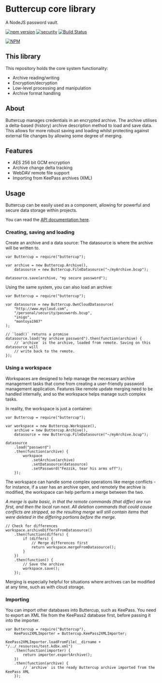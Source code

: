 # Buttercup core library

A NodeJS password vault.

[![npm version](https://badge.fury.io/js/buttercup.svg)](https://badge.fury.io/js/buttercup) [![security](https://img.shields.io/badge/Security-As%20you%20wish-green.svg)](https://www.npmjs.com/package/buttercup) [![Build Status](https://travis-ci.org/perry-mitchell/buttercup-core.svg?branch=master)](https://travis-ci.org/perry-mitchell/buttercup-core)

[![NPM](https://nodei.co/npm/buttercup.png?downloads=true&stars=true)](https://nodei.co/npm/buttercup/)

## This library

This repository holds the core system functionality:

 - Archive reading/writing
 - Encryption/decryption
 - Low-level processing and manipulation
 - Archive format handling
 
## About

Buttercup manages credentials in an encrypted archive. The archive utilises a delta-based (history) archive description method to load and save data. This allows for more robust saving and loading whilst protecting against external file changes by allowing some degree of merging.

## Features

 - AES 256 bit GCM encryption
 - Archive change delta tracking
 - WebDAV remote file support
 - Importing from KeePass archives (XML)

## Usage

Buttercup can be easily used as a component, allowing for powerful and secure data storage within projects.

You can read the [API documentation here](doc/api.md).

### Creating, saving and loading

Create an archive and a data source: The datasource is where the archive will be written to.

```
var Buttercup = require("buttercup");

var archive = new Buttercup.Archive(),
	datasource = new Buttercup.FileDatasource("~/myArchive.bcup");

datasource.save(archive, "my secure password");
```

Using the same system, you can also load an archive:

```
var Buttercup = require("buttercup");

var datasource = new Buttercup.OwnCloudDatasource(
	"http://www.mycloud.com",
	"/personal/security/passwords.bcup",
	"inigo",
	"montoya1987"
);

// `load()` returns a promise
datasource.load("my archive password").then(function(archive) {
	// `archive` is the archive, loaded from remote. Saving on this datasource will
	// write back to the remote.
});
```

### Using a workspace

Workspaces are designed to help manage the necessary archive management tasks that come from creating a user-friendly password management application. Features like remote update merging need to be handled internally, and so the workspace helps manage such complex tasks.

In reality, the workspace is just a container:

```
var Buttercup = require("buttercup");

var workspace = new Buttercup.Workspace(),
	archive = new Buttercup.Archive(),
	datasource = new Buttercup.FileDatasource("~/myArchive.bcup");

datasource
	.load("password")
	.then(function(archive) {
		workspace
			.setArchive(archive)
			.setDatasource(datasource)
			.setPassword("Fezzik, tear his arms off");
	});
```

The workspace can handle some complex operations like merge conflicts - for instance, if a user has an archive open, and remotely the archive is modified, the workspace can help perform a merge between the two.

_A merge is quite basic, in that the remote commands (that differ) are run first, and then the local run next. All deletion commands that could cause conflicts are stripped, so the resulting merge will still contain items that were deleted in the differing portions before the merge._

```
// Check for differences
workspace.archiveDiffersFromDatasource()
	.then(function(differs) {
		if (differs) {
			// Merge differences first
			return workspace.mergeFromDatasource();
		}
	})
	.then(function() {
		// Save the archive
		workspace.save();
	});
```

Merging is especially helpful for situations where archives can be modified at any time, such as with cloud storage.

### Importing

You can import other databases into Buttercup, such as KeePass. You need to export an XML file from the KeePass2 database first, before passing it into the importer.

```
var Buttercup = require("Buttercup"),
	KeePass2XMLImporter = Buttercup.KeePass2XMLImporter;

KeePass2XMLImporter.loadFromFile(__dirname + "/../_resources/test.kdbx.xml")
	.then(function(importer) {
		return importer.exportArchive();
	})
	.then(function(archive) {
		// `archive` is the ready Buttercup archive imported from the KeePass XML
	});
```
